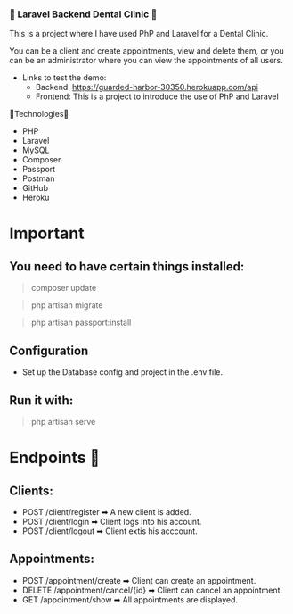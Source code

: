 ### 🦷 Laravel Backend Dental Clinic 🦷

This is a project where I have used PhP and Laravel for a Dental Clinic.

You can be a client and create appointments, view and delete them, or you can be an administrator where you can view the appointments of all users.

- Links to test the demo:
  - Backend: https://guarded-harbor-30350.herokuapp.com/api
  - Frontend: This is a project to introduce the use of PhP and Laravel

🔧Technologies🔨

- PHP
- Laravel
- MySQL
- Composer
- Passport
- Postman
- GitHub
- Heroku

# Important

## You need to have certain things installed:

  > composer update

  > php artisan migrate

  > php artisan passport:install

## Configuration

- Set up the Database config and project in the .env file.

## Run it with: 
> php artisan serve

# Endpoints 📍

## Clients: 

- POST /client/register ➡ A new client is added.
- POST /client/login ➡ Client logs into his account.
- POST /client/logout ➡ Client extis his acccount.

## Appointments: 

- POST /appointment/create ➡ Client can create an appointment.
- DELETE /appointment/cancel/{id} ➡ Client can cancel an appointment.
- GET /appointment/show ➡ All appointments are displayed.